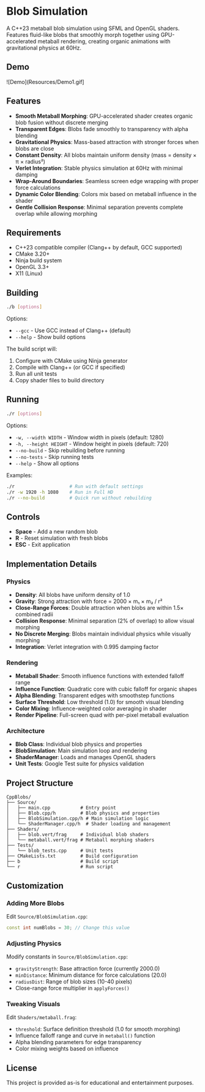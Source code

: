 # Blob Simulation

A C++23 metaball blob simulation using SFML and OpenGL shaders. Features fluid-like blobs that smoothly morph together using GPU-accelerated metaball rendering, creating organic animations with gravitational physics at 60Hz.

## Demo

![Demo](Resources/Demo1.gif]

## Features

- **Smooth Metaball Morphing**: GPU-accelerated shader creates organic blob fusion without discrete merging
- **Transparent Edges**: Blobs fade smoothly to transparency with alpha blending
- **Gravitational Physics**: Mass-based attraction with stronger forces when blobs are close
- **Constant Density**: All blobs maintain uniform density (mass = density × π × radius²)
- **Verlet Integration**: Stable physics simulation at 60Hz with minimal damping
- **Wrap-Around Boundaries**: Seamless screen edge wrapping with proper force calculations
- **Dynamic Color Blending**: Colors mix based on metaball influence in the shader
- **Gentle Collision Response**: Minimal separation prevents complete overlap while allowing morphing

## Requirements

- C++23 compatible compiler (Clang++ by default, GCC supported)
- CMake 3.20+
- Ninja build system
- OpenGL 3.3+
- X11 (Linux)

## Building

```bash
./b [options]
```

Options:
- `--gcc` - Use GCC instead of Clang++ (default)
- `--help` - Show build options

The build script will:
1. Configure with CMake using Ninja generator
2. Compile with Clang++ (or GCC if specified)
3. Run all unit tests
4. Copy shader files to build directory

## Running

```bash
./r [options]
```

Options:
- `-w, --width WIDTH` - Window width in pixels (default: 1280)
- `-h, --height HEIGHT` - Window height in pixels (default: 720)
- `--no-build` - Skip rebuilding before running
- `--no-tests` - Skip running tests
- `--help` - Show all options

Examples:
```bash
./r                    # Run with default settings
./r -w 1920 -h 1080    # Run in Full HD
./r --no-build         # Quick run without rebuilding
```

## Controls

- **Space** - Add a new random blob
- **R** - Reset simulation with fresh blobs
- **ESC** - Exit application

## Implementation Details

### Physics
- **Density**: All blobs have uniform density of 1.0
- **Gravity**: Strong attraction with force = 2000 × m₁ × m₂ / r²
- **Close-Range Forces**: Double attraction when blobs are within 1.5× combined radii
- **Collision Response**: Minimal separation (2% of overlap) to allow visual morphing
- **No Discrete Merging**: Blobs maintain individual physics while visually morphing
- **Integration**: Verlet integration with 0.995 damping factor

### Rendering
- **Metaball Shader**: Smooth influence functions with extended falloff range
- **Influence Function**: Quadratic core with cubic falloff for organic shapes
- **Alpha Blending**: Transparent edges with smoothstep functions
- **Surface Threshold**: Low threshold (1.0) for smooth visual blending
- **Color Mixing**: Influence-weighted color averaging in shader
- **Render Pipeline**: Full-screen quad with per-pixel metaball evaluation

### Architecture
- **Blob Class**: Individual blob physics and properties
- **BlobSimulation**: Main simulation loop and rendering
- **ShaderManager**: Loads and manages OpenGL shaders
- **Unit Tests**: Google Test suite for physics validation

## Project Structure

```
CppBlobs/
├── Source/
│   ├── main.cpp           # Entry point
│   ├── Blob.cpp/h         # Blob physics and properties
│   ├── BlobSimulation.cpp/h # Main simulation logic
│   └── ShaderManager.cpp/h  # Shader loading and management
├── Shaders/
│   ├── blob.vert/frag     # Individual blob shaders
│   └── metaball.vert/frag # Metaball morphing shaders
├── Tests/
│   └── blob_tests.cpp     # Unit tests
├── CMakeLists.txt         # Build configuration
├── b                      # Build script
└── r                      # Run script
```

## Customization

### Adding More Blobs
Edit `Source/BlobSimulation.cpp`:
```cpp
const int numBlobs = 30; // Change this value
```

### Adjusting Physics
Modify constants in `Source/BlobSimulation.cpp`:
- `gravityStrength`: Base attraction force (currently 2000.0)
- `minDistance`: Minimum distance for force calculations (20.0)
- `radiusDist`: Range of blob sizes (10-40 pixels)
- Close-range force multiplier in `applyForces()`

### Tweaking Visuals
Edit `Shaders/metaball.frag`:
- `threshold`: Surface definition threshold (1.0 for smooth morphing)
- Influence falloff range and curve in `metaball()` function
- Alpha blending parameters for edge transparency
- Color mixing weights based on influence

## License

This project is provided as-is for educational and entertainment purposes.
